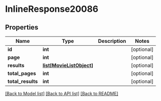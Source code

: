 # InlineResponse20086

## Properties
Name | Type | Description | Notes
------------ | ------------- | ------------- | -------------
**id** | **int** |  | [optional] 
**page** | **int** |  | [optional] 
**results** | [**list[MovieListObject]**](MovieListObject.md) |  | [optional] 
**total_pages** | **int** |  | [optional] 
**total_results** | **int** |  | [optional] 

[[Back to Model list]](../README.md#documentation-for-models) [[Back to API list]](../README.md#documentation-for-api-endpoints) [[Back to README]](../README.md)

